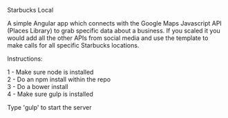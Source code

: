 Starbucks Local

A simple Angular app which connects with the Google Maps Javascript API (Places Library) to grab specific data about a business. If you scaled it you would add all the other APIs from social media and use the template to make calls for all specific Starbucks locations.

Instructions:

1 - Make sure node is installed
<br>
2 - Do an npm install within the repo
<br>
3 - Do a bower install
<br>
4 - Make sure gulp is installed

Type 'gulp' to start the server
